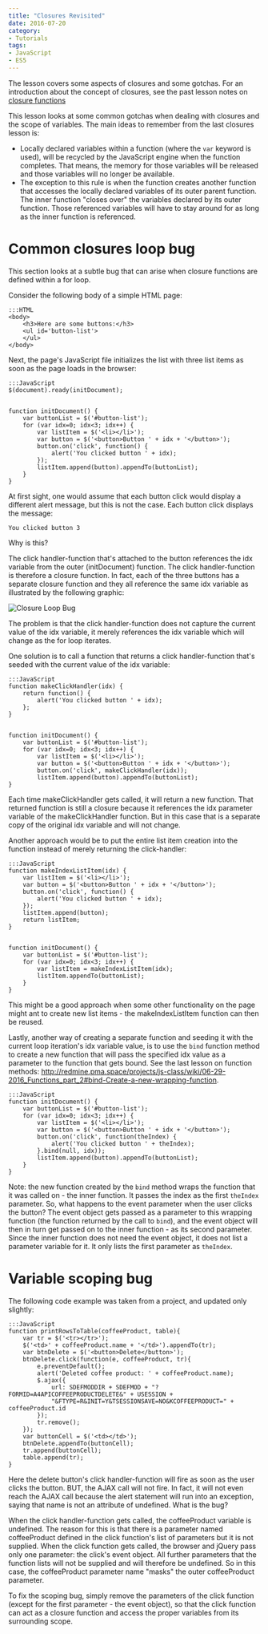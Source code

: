 ```yaml
---
title: "Closures Revisited"
date: 2016-07-20
category:
- Tutorials
tags:
- JavaScript
- ES5
---
```


The lesson covers some aspects of closures and some gotchas. 
For an introduction about the concept of closures, see the past lesson notes on [closure functions](/closure-functions.html)

This lesson looks at some common gotchas when dealing with closures and the scope of variables. The main ideas to remember from the last closures lesson is:

* Locally declared variables within a function (where the `var` keyword is used), will be recycled by the JavaScript engine when the function completes. That means, the memory for those variables will be released and those variables will no longer be available.
* The exception to this rule is when the function creates another function that accesses the locally declared variables of its outer parent function. The inner function "closes over" the variables declared by its outer function. Those referenced variables will have to stay around for as long as the inner function is referenced.

# Common closures loop bug

This section looks at a subtle bug that can arise when closure functions are defined within a for loop. 

Consider the following body of a simple HTML page:

    :::HTML
    <body>
        <h3>Here are some buttons:</h3>
        <ul id='button-list'>
        </ul>
    </body>

Next, the page's JavaScript file initializes the list with three list items as soon as the page loads in the browser:

    :::JavaScript
    $(document).ready(initDocument);


    function initDocument() {
        var buttonList = $('#button-list');
        for (var idx=0; idx<3; idx++) {
            var listItem = $('<li></li>');
            var button = $('<button>Button ' + idx + '</button>');
            button.on('click', function() {
                alert('You clicked button ' + idx);
            });
            listItem.append(button).appendTo(buttonList);
        }
    }

At first sight, one would assume that each button click would display a different alert message, but this is not the case.
Each button click displays the message:

    You clicked button 3

Why is this?

The click handler-function that's attached to the button references the idx variable from the outer (initDocument) function. The click handler-function is therefore a closure function. In fact, each of the three buttons has a separate closure function and they all reference the same idx variable as illustrated by the following graphic:

![Closure Loop Bug](/extras/closures-loop-bug.png)

The problem is that the click handler-function does not capture the current value of the idx variable, it merely references the idx variable which will change as the for loop iterates.

One solution is to call a function that returns a click handler-function that's seeded with the current value of the idx variable:

    :::JavaScript
    function makeClickHandler(idx) {
        return function() {
            alert('You clicked button ' + idx);
        };
    }


    function initDocument() {
        var buttonList = $('#button-list');
        for (var idx=0; idx<3; idx++) {
            var listItem = $('<li></li>');
            var button = $('<button>Button ' + idx + '</button>');
            button.on('click', makeClickHandler(idx));
            listItem.append(button).appendTo(buttonList);
    }

Each time makeClickHandler gets called, it will return a new function. That returned function is still a closure because it references the idx parameter variable of the makeClickHandler function. But in this case that is a separate copy of the original idx variable and will not change.

Another approach would be to put the entire list item creation into the function instead of merely returning the click-handler:

    :::JavaScript
    function makeIndexListItem(idx) {
        var listItem = $('<li></li>');
        var button = $('<button>Button ' + idx + '</button>');
        button.on('click', function() {
            alert('You clicked button ' + idx);
        });
        listItem.append(button);
        return listItem;
    }


    function initDocument() {
        var buttonList = $('#button-list');
        for (var idx=0; idx<3; idx++) {
            var listItem = makeIndexListItem(idx);
            listItem.appendTo(buttonList);
        }
    }

This might be a good approach when some other functionality on the page might ant to create new list items - the makeIndexListItem function can then be reused.

Lastly, another way of creating a separate function and seeding it with the current loop iteration's idx variable value, is to use the `bind` function method to create a new function that will pass the specified idx value as a parameter to the function that gets bound. See the last lesson on function methods: http://redmine.pma.space/projects/js-class/wiki/06-29-2016_Functions_part_2#bind-Create-a-new-wrapping-function.

    :::JavaScript
    function initDocument() {
        var buttonList = $('#button-list');
        for (var idx=0; idx<3; idx++) {
            var listItem = $('<li></li>');
            var button = $('<button>Button ' + idx + '</button>');
            button.on('click', function(theIndex) {
                alert('You clicked button ' + theIndex);
            }.bind(null, idx));
            listItem.append(button).appendTo(buttonList);
        }
    }

Note: the new function created by the `bind` method wraps the function that it was called on - the inner function. It passes the index as the first `theIndex` parameter. So, what happens to the event parameter when the user clicks the button? The event object gets passed as a parameter to this wrapping function (the function returned by the call to `bind`), and the event object will then in turn get passed on to the inner function - as its second parameter. Since the inner function does not need the event object, it does not list a parameter variable for it. It only lists the first parameter as `theIndex`.

# Variable scoping bug

The following code example was taken from a project, and updated only slightly:

    :::JavaScript
    function printRowsToTable(coffeeProduct, table){
        var tr = $('<tr></tr>');
        $('<td>' + coffeeProduct.name + '</td>').appendTo(tr);
        var btnDelete = $('<button>Delete</button>');
        btnDelete.click(function(e, coffeeProduct, tr){
            e.preventDefault();
            alert('Deleted coffee product: ' + coffeeProduct.name);
            $.ajax({
                url: SDEFMODDIR + SDEFMOD + "?FORMID=A4APICOFFEEPRODUCTDELETE&" + USESSION + 
                "&FTYPE=R&INIT=Y&TSESSIONSAVE=NO&KCOFFEEPRODUCT=" + coffeeProduct.id
            });
            tr.remove();
        });
        var buttonCell = $('<td></td>');
        btnDelete.appendTo(buttonCell);
        tr.append(buttonCell);
        table.append(tr);
    }

Here the delete button's click handler-function will fire as soon as the user clicks the button.
BUT, the AJAX call will not fire. In fact, it will not even reach the AJAX call because the alert statement will run into an exception, saying that name is not an attribute of undefined.
What is the bug?

When the click handler-function gets called, the coffeeProduct variable is undefined. The reason for this is that there is a parameter named coffeeProduct defined in the click function's list of parameters but it is not supplied. When the click function gets called, the browser and jQuery pass only one parameter: the click's event object. All further parameters that the function lists will not be supplied and will therefore be undefined. So in this case, the coffeeProduct parameter name "masks" the outer coffeeProduct parameter.

To fix the scoping bug, simply remove the parameters of the click function (except for the first parameter - the event object), so that the click function can act as a closure function and access the proper variables from its surrounding scope.
